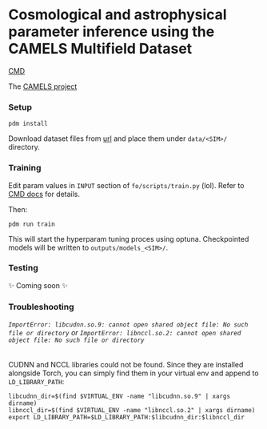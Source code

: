 # Cosmological and astrophysical parameter inference using the CAMELS Multifield Dataset

[CMD](https://camels-multifield-dataset.readthedocs.io/en/latest/index.html)

The [CAMELS project](https://camels.readthedocs.io/en/latest/)

### Setup

```shell
pdm install
```

Download dataset files from [url](https://users.flatironinstitute.org/~fvillaescusa/priv/DEPnzxoWlaTQ6CjrXqsm0vYi8L7Jy/CMD/2D_maps/data/) and place them under `data/<SIM>/`
 directory.

### Training

Edit param values in `INPUT` section of `fo/scripts/train.py` (lol). Refer to [CMD docs](https://camels-multifield-dataset.readthedocs.io/en/latest/index.html) for details.

Then:

```shell
pdm run train
```
This will start the hyperparam tuning proces using optuna. Checkpointed models will be written to `outputs/models_<SIM>/`.

### Testing

:sparkles: Coming soon :sparkles:

### Troubleshooting

###### `ImportError: libcudnn.so.9: cannot open shared object file: No such file or directory` or `ImportError: libnccl.so.2: cannot open shared object file: No such file or directory`

CUDNN and NCCL libraries could not be found. Since they are installed alongside Torch, you can simply find them in your virtual env and append to `LD_LIBRARY_PATH`:

```shell
libcudnn_dir=$(find $VIRTUAL_ENV -name "libcudnn.so.9" | xargs dirname)
libnccl_dir=$(find $VIRTUAL_ENV -name "libnccl.so.2" | xargs dirname)
export LD_LIBRARY_PATH=$LD_LIBRARY_PATH:$libcudnn_dir:$libnccl_dir
```
